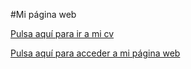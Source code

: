 #Mi página web

[Pulsa aquí para ir a mi cv](https://marthazfq.github.io/cv.html)

[Pulsa aquí para acceder a mi página web](https://marthazfq.github.io/Web/)
